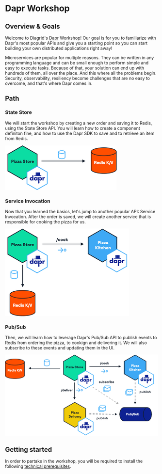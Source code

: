 # Dapr Workshop

## Overview & Goals

Welcome to Diagrid's [Dapr](https://dapr.io/) Workshop! Our goal is for you to familiarize with Dapr's most popular APIs and give you a starting point so you can start building your own distributed applications right away!

Microservices are popular for multiple reasons. They can be written in any programming language and can be small enough to perform simple and easy to execute tasks. Because of that, your solution can end up with hundreds of them, all over the place. And this where all the problems begin. Security, observability, resiliency become challenges that are no easy to overcome, and that's where Dapr comes in.

## Path

### State Store

We will start the workshop by creating a new order and saving it to Redis, using the State Store API. You will learn how to create a component definiton fine, and how to use the Dapr SDK to save and to retrieve an item from Redis.

![challenge-1](/imgs/challenge-1.png)

### Service Invocation

Now that you learned the basics, let's jump to another popular API: Service Invocation. After the order is saved, we will create another service that is responsible for cooking the pizza for us.

![challenge-2](/imgs/challenge-2.png)

### Pub/Sub

Then, we will learn how to leverage Dapr's Pub/Sub API to publish events to Redis from ordering the pizza, to cookign and delivering it. We will also subscribe to these events and updating them in the UI.

![challenge-3](/imgs/challenge-3.png)

## Getting started

In order to partake in the workshop, you will be required to install the following [technical prerequisites](./docs/prerequisites.md).
